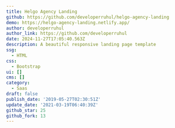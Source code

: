 ```yaml
---
title: Helgo Agency Landing
github: https://github.com/developerruhul/helgo-agency-landing
demo: https://helgo-agency-landing.netlify.app/
author: developerruhul
author_link: https://github.com/developerruhul
date: 2024-11-27T17:05:40.563Z
description: A beautiful responsive landing page template
ssg:
  - HTML
css:
  - Bootstrap
ui: []
cms: []
category:
  - Saas
draft: false
publish_date: '2019-05-27T02:30:51Z'
update_date: '2021-03-19T06:40:39Z'
github_star: 25
github_fork: 13
---
```

